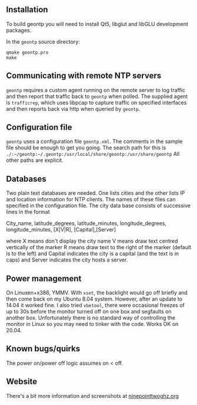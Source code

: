 Installation
------------

To build geontp you will need to install Qt5, libglut and libGLU development packages.

In the `geontp` source directory:

	qmake geontp.pro
	make


Communicating with remote NTP servers
-------------------------------------

`geontp` requires a custom agent running on the remote server to log traffic and then report that traffic back to `geontp`
when polled. The supplied agent is `trafficrep`, which uses libpcap to capture traffic on specified interfaces
and then reports back via http when queried by `geontp`.

Configuration file
------------------

`geontp` uses a configuration file `geontp.xml`. The comments in the sample file should be enough to get you going.
The search path for this is `./:~/geontp:~/.geontp:/usr/local/share/geontp:/usr/share/geontp`
All other paths are explicit.

Databases
---------

Two plain text databases are needed. One lists cities and the other  lists IP and location information for NTP clients.
The names of these files can specified in the configuration file. The city data base consists of successive lines in the format

  City_name, latitude_degrees, latitude_minutes, longitude_degrees, longitude_minutes, [X|V|R], [Capital],[Server]

where
  X means don't display the city name
  V means draw text centred vertically of the marker
  R means draw text to the right of the marker (default is to the left)
and Capital indicates the city is a capital (and the text is in caps) and Server indicates the city hosts a server.


Power management
----------------

On  Linuxen+x386, YMMV. With `xset`, the backlight would go off briefly and then come back on my Ubuntu 8.04 system. However, after an update to 14.04 it worked fine.  I also tried `vbetool`, there were occasional freezes of up to 30s before the monitor turned off on one box and segfaults on another box. Unfortunately there is no standard way of controlling the monitor in Linux so you may need to tinker with the code. Works OK on 20.04.

Known bugs/quirks
-----------------

The power on/power off logic assumes on < off.

Website
-------

There's a bit more information and screenshots at [ninepointtwoghz.org](http://ninepointtwoghz.org/scripts/geontp.php)
